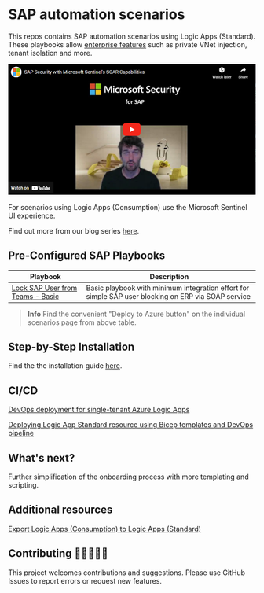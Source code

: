 # SAP automation scenarios

This repos contains SAP automation scenarios using Logic Apps (Standard). These playbooks allow [enterprise features](https://learn.microsoft.com/azure/logic-apps/single-tenant-overview-compare#resource-types-and-environments) such as private VNet injection, tenant isolation and more.

[![Watch the video](img/sap-soar-youtube-thumbnail.png)](https://youtu.be/b-AZnR-nQpg)

For scenarios using Logic Apps (Consumption) use the Microsoft Sentinel UI experience.

Find out more from our blog series [here](https://blogs.sap.com/2023/05/22/from-zero-to-hero-security-coverage-with-microsoft-sentinel-for-your-critical-sap-security-signals-blog-series/).

## Pre-Configured SAP Playbooks

| Playbook | Description |
| --- | --- |
| [Lock SAP User from Teams - Basic](./Basic-SAPLockUser-STD/) | Basic playbook with minimum integration effort for simple SAP user blocking on ERP via SOAP service |

> **Info**
> Find the convenient "Deploy to Azure button" on the individual scenarios page from above table.

## Step-by-Step Installation

Find the the installation guide [here](./INSTALLATION.md).

## CI/CD

[DevOps deployment for single-tenant Azure Logic Apps](https://learn.microsoft.com/azure/logic-apps/devops-deployment-single-tenant-azure-logic-apps)

[Deploying Logic App Standard resource using Bicep templates and DevOps pipeline](https://techcommunity.microsoft.com/t5/integrations-on-azure-blog/deploying-logic-app-standard-resource-using-bicep-templates-and/ba-p/3760070)

## What's next?

Further simplification of the onboarding process with more templating and scripting.

## Additional resources

[Export Logic Apps (Consumption) to Logic Apps (Standard)](https://learn.microsoft.com/azure/logic-apps/export-from-consumption-to-standard-logic-app)

## Contributing 👩🏼‍🤝‍👨🏽

This project welcomes contributions and suggestions. Please use GitHub Issues to report errors or request new features.
